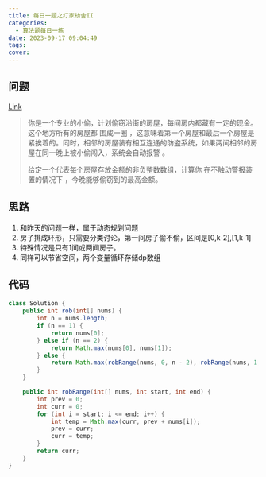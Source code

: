 ```yaml
---
title: 每日一题之打家劫舍II
categories:
  - 算法题每日一练
date: 2023-09-17 09:04:49
tags:
cover:
---
```


## 问题

[Link](https://leetcode.cn/problems/house-robber-ii)

> 你是一个专业的小偷，计划偷窃沿街的房屋，每间房内都藏有一定的现金。这个地方所有的房屋都 围成一圈 ，这意味着第一个房屋和最后一个房屋是紧挨着的。同时，相邻的房屋装有相互连通的防盗系统，如果两间相邻的房屋在同一晚上被小偷闯入，系统会自动报警 。
>
> 给定一个代表每个房屋存放金额的非负整数数组，计算你 在不触动警报装置的情况下 ，今晚能够偷窃到的最高金额。

## 思路

1. 和昨天的问题一样，属于动态规划问题
2. 房子排成环形，只需要分类讨论，第一间房子偷不偷，区间是[0,k-2],[1,k-1]
3. 特殊情况是只有1间或两间房子。
4. 同样可以节省空间，两个变量循环存储dp数组

## 代码

```java
class Solution {
	public int rob(int[] nums) {
		int n = nums.length;
		if (n == 1) {
			return nums[0];
		} else if (n == 2) {
			return Math.max(nums[0], nums[1]);
		} else {
			return Math.max(robRange(nums, 0, n - 2), robRange(nums, 1, n - 1));
		}
	}

	public int robRange(int[] nums, int start, int end) {
		int prev = 0;
		int curr = 0;
		for (int i = start; i <= end; i++) {
			int temp = Math.max(curr, prev + nums[i]);
			prev = curr;
			curr = temp;
		}
		return curr;
	}
}
```
